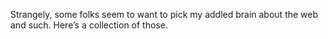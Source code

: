 Strangely, some folks seem to want to pick my addled brain about the web and such. Here’s a collection of those.